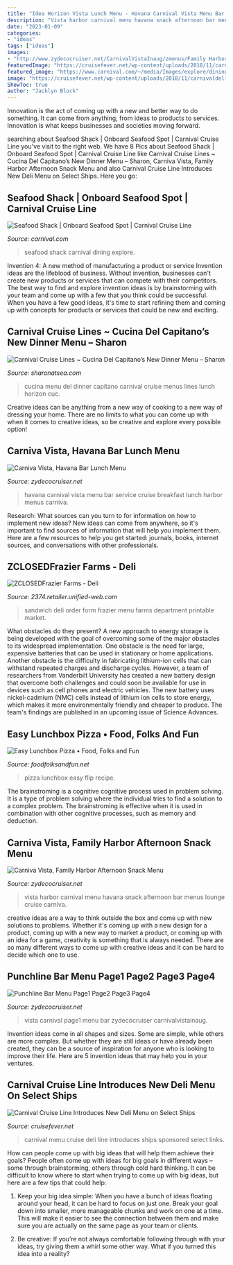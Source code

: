 ```yaml
---
title: "Idea Horizon Vista Lunch Menu - Havana Carnival Vista Menu Bar Service Cruise Breakfast Lunch Harbor Menus Carniva"
description: "Vista harbor carnival menu havana snack afternoon bar menus lounge cruise carniva"
date: "2023-01-09"
categories:
- "ideas"
tags: ["ideas"]
images:
- "http://www.zydecocruiser.net/CarnivalVistaInaug/zmenus/Family Harbor Lounge Afternoon Snack Menu.jpg"
featuredImage: "https://cruisefever.net/wp-content/uploads/2018/11/carnivaldelimenu.png"
featured_image: "https://www.carnival.com/~/media/Images/explore/dining/seafood-shack-1.jpg"
image: "https://cruisefever.net/wp-content/uploads/2018/11/carnivaldelimenu.png"
ShowToc: true
author: "Jacklyn Block"
---
```



Innovation is the act of coming up with a new and better way to do something. It can come from anything, from ideas to products to services. Innovation is what keeps businesses and societies moving forward.

	

		
searching about Seafood Shack | Onboard Seafood Spot | Carnival Cruise Line you've visit to the right web. We have 8 Pics about Seafood Shack | Onboard Seafood Spot | Carnival Cruise Line like Carnival Cruise Lines ~ Cucina Del Capitano’s New Dinner Menu – Sharon, Carniva Vista, Family Harbor Afternoon Snack Menu and also Carnival Cruise Line Introduces New Deli Menu on Select Ships. Here you go:
		
    
## Seafood Shack | Onboard Seafood Spot | Carnival Cruise Line

<img loading=lazy src="https://www.carnival.com/~/media/Images/explore/dining/seafood-shack-1.jpg" onerror="this.onerror=null;this.src='https://tse3.mm.bing.net/th?id=OIP.TR19Yunf3RI2mYnnF3qGgQHaCp&amp;pid=15.1';" alt="Seafood Shack | Onboard Seafood Spot | Carnival Cruise Line">

_Source: carnival.com_

>seafood shack carnival dining explore. 

	

Invention 4: A new method of manufacturing a product or service
Invention ideas are the lifeblood of business. Without invention, businesses can't create new products or services that can compete with their competitors. The best way to find and explore invention ideas is by brainstorming with your team and come up with a few that you think could be successful. When you have a few good ideas, it's time to start refining them and coming up with concepts for products or services that could be new and exciting.

    
## Carnival Cruise Lines ~ Cucina Del Capitano’s New Dinner Menu – Sharon

<img loading=lazy src="https://i1.wp.com/sharonatsea.com/wp-content/uploads/2017/10/20171004_085526.png?resize=840%2C908" onerror="this.onerror=null;this.src='https://tse4.mm.bing.net/th?id=OIP.u5sMZcHes1bFGfaR2ztUNAHaIA&amp;pid=15.1';" alt="Carnival Cruise Lines ~ Cucina Del Capitano’s New Dinner Menu – Sharon">

_Source: sharonatsea.com_

>cucina menu del dinner capitano carnival cruise menus lines lunch horizon cuc. 

	

Creative ideas can be anything from a new way of cooking to a new way of dressing your home. There are no limits to what you can come up with when it comes to creative ideas, so be creative and explore every possible option!

    
## Carniva Vista, Havana Bar Lunch Menu

<img loading=lazy src="http://www.zydecocruiser.net/CarnivalVistaInaug/zmenus/Havana Bar  menu breakfast lunch_Page_2.jpg" onerror="this.onerror=null;this.src='https://tse3.mm.bing.net/th?id=OIP.pPhPFEQ3lxdwDj2mmntbKAHaJl&amp;pid=15.1';" alt="Carniva Vista, Havana Bar Lunch Menu">

_Source: zydecocruiser.net_

>havana carnival vista menu bar service cruise breakfast lunch harbor menus carniva. 

	

Research: What sources can you turn to for information on how to implement new ideas?
New ideas can come from anywhere, so it's important to find sources of information that will help you implement them. Here are a few resources to help you get started: journals, books, internet sources, and conversations with other professionals.

    
## ZCLOSEDFrazier Farms - Deli

<img loading=lazy src="http://s3.amazonaws.com/core_app_assets/production/cms_images/13644/original/Frazier_Sandwich_2016.jpg" onerror="this.onerror=null;this.src='https://tse1.mm.bing.net/th?id=OIP._x4mWLxC9pdAg9RZBjSWfgHaDt&amp;pid=15.1';" alt="ZCLOSEDFrazier Farms - Deli">

_Source: 2374.retailer.unified-web.com_

>sandwich deli order form frazier menu farms department printable market. 

	

What obstacles do they present?
A new approach to energy storage is being developed with the goal of overcoming some of the major obstacles to its widespread implementation. One obstacle is the need for large, expensive batteries that can be used in stationary or home applications. Another obstacle is the difficulty in fabricating lithium-ion cells that can withstand repeated charges and discharge cycles. However, a team of researchers from Vanderbilt University has created a new battery design that overcome both challenges and could soon be available for use in devices such as cell phones and electric vehicles. The new battery uses nickel-cadmium (NMC) cells instead of lithium ion cells to store energy, which makes it more environmentally friendly and cheaper to produce. The team's findings are published in an upcoming issue of Science Advances.

    
## Easy Lunchbox Pizza • Food, Folks And Fun

<img loading=lazy src="https://i2.wp.com/foodfolksandfun.net/wp-content/uploads/2017/08/Lunch-Box-Pizza.jpg?resize=600%2C900&amp;ssl=1" onerror="this.onerror=null;this.src='https://tse2.mm.bing.net/th?id=OIP.AXh_uvJMTRe4JPji76r0IwHaLH&amp;pid=15.1';" alt="Easy Lunchbox Pizza • Food, Folks and Fun">

_Source: foodfolksandfun.net_

>pizza lunchbox easy flip recipe. 

	

The brainstroming is a cognitive cognitive process used in problem solving. It is a type of problem solving where the individual tries to find a solution to a complex problem. The brainstroming is effective when it is used in combination with other cognitive processes, such as memory and deduction.

    
## Carniva Vista, Family Harbor Afternoon Snack Menu

<img loading=lazy src="http://www.zydecocruiser.net/CarnivalVistaInaug/zmenus/Family Harbor Lounge Afternoon Snack Menu.jpg" onerror="this.onerror=null;this.src='https://tse1.mm.bing.net/th?id=OIP.ZvVwWY3s7i5Kapy_zDt_2AHaJl&amp;pid=15.1';" alt="Carniva Vista, Family Harbor Afternoon Snack Menu">

_Source: zydecocruiser.net_

>vista harbor carnival menu havana snack afternoon bar menus lounge cruise carniva. 

	

creative ideas are a way to think outside the box and come up with new solutions to problems. Whether it's coming up with a new design for a product, coming up with a new way to market a product, or coming up with an idea for a game, creativity is something that is always needed. There are so many different ways to come up with creative ideas and it can be hard to decide which one to use.

    
## Punchline Bar Menu Page1 Page2 Page3 Page4

<img loading=lazy src="https://zydecocruiser.net/CarnivalVistaInaug/scans1/Bar1.jpg" onerror="this.onerror=null;this.src='https://tse2.mm.bing.net/th?id=OIP.S4qWRSI_jQPwruFJ5URrcgDGEs&amp;pid=15.1';" alt="Punchline Bar Menu Page1 Page2 Page3 Page4">

_Source: zydecocruiser.net_

>vista carnival page1 menu bar zydecocruiser carnivalvistainaug. 

	

Invention ideas come in all shapes and sizes. Some are simple, while others are more complex. But whether they are still ideas or have already been created, they can be a source of inspiration for anyone who is looking to improve their life. Here are 5 invention ideas that may help you in your ventures.

    
## Carnival Cruise Line Introduces New Deli Menu On Select Ships

<img loading=lazy src="https://cruisefever.net/wp-content/uploads/2018/11/carnivaldelimenu.png" onerror="this.onerror=null;this.src='https://tse4.mm.bing.net/th?id=OIP.i56UTXYSYNlIQ2hjk8B9YgHaOy&amp;pid=15.1';" alt="Carnival Cruise Line Introduces New Deli Menu on Select Ships">

_Source: cruisefever.net_

>carnival menu cruise deli line introduces ships sponsored select links. 

	

How can people come up with big ideas that will help them achieve their goals?
People often come up with ideas for big goals in different ways – some through brainstorming, others through cold hard thinking. It can be difficult to know where to start when trying to come up with big ideas, but here are a few tips that could help:
1. Keep your big idea simple: When you have a bunch of ideas floating around your head, it can be hard to focus on just one. Break your goal down into smaller, more manageable chunks and work on one at a time. This will make it easier to see the connection between them and make sure you are actually on the same page as your team or clients.

2. Be creative: If you’re not always comfortable following through with your ideas, try giving them a whirl some other way. What if you turned this idea into a reality?

